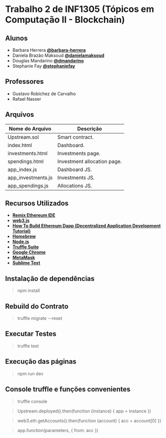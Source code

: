 # Trabalho 2 de INF1305 (Tópicos em Computação II - Blockchain)

## Alunos

- Barbara Herrera **[@barbara-herrera](https://github.com/barbara-herrera)**
- Daniela Brazão Maksoud **[@danielamaksoud](https://github.com/danielamaksoud)**
- Douglas Mandarino **[@dmandarino](https://github.com/dmandarino)**
- Stephanie Fay **[@stephaniefay](https://github.com/stephaniefay)**

## Professores

- Gustavo Robichez de Carvalho
- Rafael Nasser

## Arquivos

| Nome do Arquivo | Descrição |
| ------------- | ------------- |
| Upstream.sol  | Smart contract. |
| index.html | Dashboard.  |
| investments.html | Investments page.  |
| spendings.html | Investment allocation page.  |
| app_index.js | Dashboard JS.  |
| app_investments.js | Investments JS.  |
| app_spendings.js | Allocations JS.  |

## Recursos Utilizados

- **[Remix Ethereum IDE](https://remix.ethereum.org/)**
- **[web3.js](https://web3js.readthedocs.io/)**
- **[How To Build Ethereum Dapp (Decentralized Application Development Tutorial)](https://www.youtube.com/watch?v=3681ZYbDSSk&feature=youtu.be)**
- **[Homebrew](https://brew.sh/index_pt-br)**
- **[Node.js](https://nodejs.org/en/)**
- **[Truffle Suite](https://www.trufflesuite.com/)**
- **[Google Chrome](https://www.google.com/intl/pt-BR/chrome/)**
- **[MetaMask](https://metamask.io/)**
- **[Sublime Text](https://www.sublimetext.com/)**

## Instalação de dependências
> npm install

## Rebuild do Contrato
> truffle migrate --reset

## Executar Testes
> truffle test

## Execução das páginas
> npm run dev

## Console truffle e funções convenientes
> truffle console

> Upstream.deployed().then(function (instance) { app = instance })

> web3.eth.getAccounts().then(function (account) { acc = account[0] })

> app.function(parameters, { from: acc })
